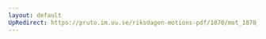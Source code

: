 ```yaml
---
layout: default
UpRedirect: https://pruto.im.uu.se/riksdagen-motions-pdf/1870/mot_1870__ak__192/mot_1870__ak__192-008.pdf
---
```


